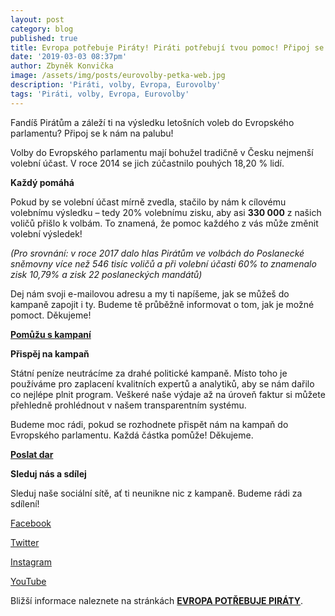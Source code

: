 ```yaml
---
layout: post
category: blog
published: true
title: Evropa potřebuje Piráty! Piráti potřebují tvou pomoc! Připoj se na palubu!
date: '2019-03-03 08:37pm'
author: Zbyněk Konvička
image: /assets/img/posts/eurovolby-petka-web.jpg
description: 'Piráti, volby, Evropa, Eurovolby'
tags: 'Piráti, volby, Evropa, Eurovolby'
---
```

Fandíš Pirátům a záleží ti na výsledku letošních voleb do Evropského parlamentu? Připoj se k nám na palubu!

Volby do Evropského parlamentu mají bohužel tradičně v Česku nejmenší volební účast. V roce 2014 se jich zúčastnilo pouhých 18,20 % lidí. 

**Každý pomáhá**

Pokud by se volební účast mírně zvedla, stačilo by nám k cílovému volebnímu výsledku – tedy 20% volebnímu zisku, aby asi **330 000** z našich voličů přišlo k volbám. To znamená, že pomoc každého z vás může změnit volební výsledek! 

_(Pro srovnání: v roce 2017 dalo hlas Pirátům ve volbách do Poslanecké sněmovny více než 546 tisíc voličů a při volební účasti 60% to znamenalo zisk 10,79% a zisk 22 poslaneckých mandátů)_

Dej nám svoji e-mailovou adresu a my ti napíšeme, jak se můžeš do kampaně zapojit i ty. Budeme tě průběžně informovat o tom, jak je možné pomoct. Děkujeme!

**[Pomůžu s kampaní](https://nalodeni.pirati.cz/eurovolby-2019/)**

**Přispěj na kampaň**

Státní peníze neutrácíme za drahé politické kampaně. Místo toho je používáme pro zaplacení kvalitních expertů a analytiků, aby se nám dařilo co nejlépe plnit program. Veškeré naše výdaje až na úroveň faktur si můžete přehledně prohlédnout v našem transparentním systému.

Budeme moc rádi, pokud se rozhodnete přispět nám na kampaň do Evropského parlamentu. Každá částka pomůže! Děkujeme.

**[Poslat dar](https://dary.pirati.cz/evropskyparlament)**

**Sleduj nás a sdílej**

Sleduj naše sociální sítě, ať ti neunikne nic z kampaně. Budeme rádi za sdílení!

[Facebook](https://www.facebook.com/ceska.piratska.strana/)

[Twitter](https://twitter.com/PiratskaStrana)

[Instagram](https://www.instagram.com/pirati.cz/)

[YouTube](https://www.youtube.com/user/CeskaPiratskaStrana)

Bližší informace naleznete na stránkách **[EVROPA POTŘEBUJE PIRÁTY](https://evropapotrebuje.cz/)**.
